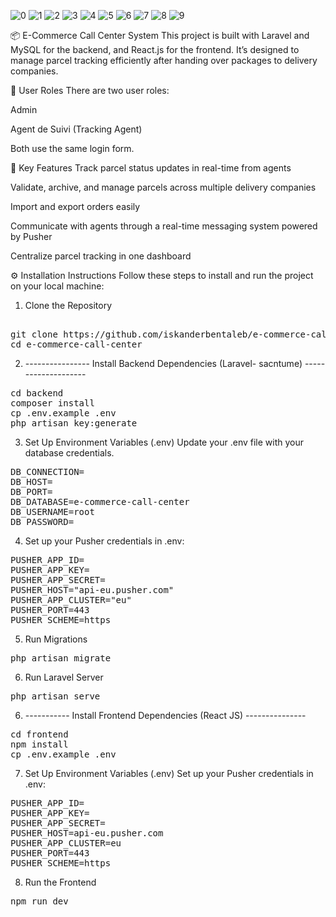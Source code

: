 ![0](./screenshot/0.png)
![1](./screenshot/1.png)
![2](./screenshot/2.png)
![3](./screenshot/3.png)
![4](./screenshot/4.png)
![5](./screenshot/5.png)
![6](./screenshot/6.png)
![7](./screenshot/7.png)
![8](./screenshot/8.png)
![9](./screenshot/9.png)


📦 E-Commerce Call Center System
This project is built with Laravel and MySQL for the backend, and React.js for the frontend. It’s designed to manage parcel tracking efficiently after handing over packages to delivery companies.

🔐 User Roles
There are two user roles:

Admin

Agent de Suivi (Tracking Agent)

Both use the same login form.

🚚 Key Features
Track parcel status updates in real-time from agents

Validate, archive, and manage parcels across multiple delivery companies

Import and export orders easily

Communicate with agents through a real-time messaging system powered by Pusher

Centralize parcel tracking in one dashboard

⚙️ Installation Instructions
Follow these steps to install and run the project on your local machine:

1. Clone the Repository
<pre> 
git clone https://github.com/iskanderbentaleb/e-commerce-call-center.git
cd e-commerce-call-center
</pre>

2. ---------------- Install Backend Dependencies (Laravel- sacntume) --------------------
<pre>
cd backend
composer install
cp .env.example .env
php artisan key:generate
</pre>

3. Set Up Environment Variables (.env)
Update your .env file with your database credentials.
<pre>
DB_CONNECTION=
DB_HOST=
DB_PORT=
DB_DATABASE=e-commerce-call-center 
DB_USERNAME=root
DB_PASSWORD=
</pre>


4. Set up your Pusher credentials in .env:
<pre>
PUSHER_APP_ID=
PUSHER_APP_KEY=
PUSHER_APP_SECRET=
PUSHER_HOST="api-eu.pusher.com"
PUSHER_APP_CLUSTER="eu"
PUSHER_PORT=443
PUSHER_SCHEME=https
</pre>



5. Run Migrations
<pre>
php artisan migrate
</pre>

6. Run Laravel Server
<pre>
php artisan serve
</pre>



6. ----------- Install Frontend Dependencies (React JS) ---------------
<pre>
cd frontend
npm install
cp .env.example .env
</pre>


7. Set Up Environment Variables (.env)
Set up your Pusher credentials in .env:
<pre>
PUSHER_APP_ID=
PUSHER_APP_KEY=
PUSHER_APP_SECRET=
PUSHER_HOST=api-eu.pusher.com
PUSHER_APP_CLUSTER=eu
PUSHER_PORT=443
PUSHER_SCHEME=https
</pre>


8. Run the Frontend
<pre>
npm run dev
</pre>



